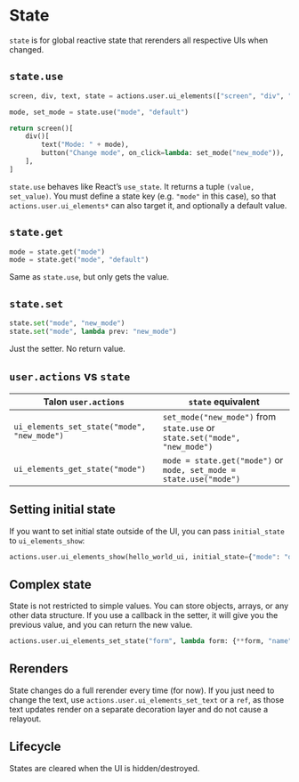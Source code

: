 # State

`state` is for global reactive state that rerenders all respective UIs when changed.

## `state.use`
```py
screen, div, text, state = actions.user.ui_elements(["screen", "div", "text", "state"])

mode, set_mode = state.use("mode", "default")

return screen()[
    div()[
        text("Mode: " + mode),
        button("Change mode", on_click=lambda: set_mode("new_mode")),
    ],
]
```

`state.use` behaves like React’s `use_state`. It returns a tuple `(value, set_value)`. You must define a state key (e.g. `"mode"` in this case), so that `actions.user.ui_elements*` can also target it, and optionally a default value.

## `state.get`
```py
mode = state.get("mode")
mode = state.get("mode", "default")
```

Same as `state.use`, but only gets the value.

## `state.set`
```py
state.set("mode", "new_mode")
state.set("mode", lambda prev: "new_mode")
```

Just the setter. No return value.

## `user.actions` vs `state`
| Talon `user.actions` | `state` equivalent |
| --- | --- |
| `ui_elements_set_state("mode", "new_mode")` | `set_mode("new_mode")` from `state.use` or `state.set("mode", "new_mode")`|
| `ui_elements_get_state("mode")` | `mode = state.get("mode")` or `mode, set_mode = state.use("mode")` |

## Setting initial state
If you want to set initial state outside of the UI, you can pass `initial_state` to `ui_elements_show`:

```py
actions.user.ui_elements_show(hello_world_ui, initial_state={"mode": "default"})
```

## Complex state
State is not restricted to simple values. You can store objects, arrays, or any other data structure. If you use a callback in the setter, it will give you the previous value, and you can return the new value.

```py
actions.user.ui_elements_set_state("form", lambda form: {**form, "name": "new_name"})
```

## Rerenders
State changes do a full rerender every time (for now). If you just need to change the text, use `actions.user.ui_elements_set_text` or a `ref`, as those text updates render on a separate decoration layer and do not cause a relayout.

## Lifecycle
States are cleared when the UI is hidden/destroyed.